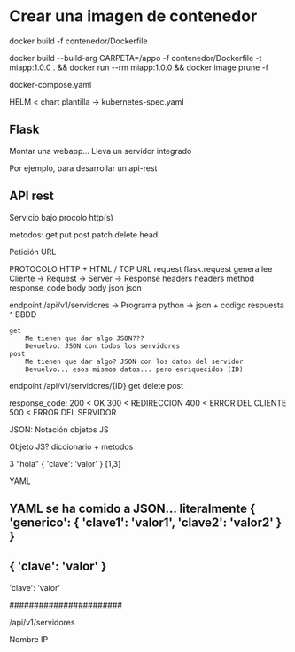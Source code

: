# Crear una imagen de contenedor

docker build -f contenedor/Dockerfile .

docker build --build-arg CARPETA=/appo -f contenedor/Dockerfile -t miapp:1.0.0 . && docker run --rm miapp:1.0.0 && docker image prune -f

docker-compose.yaml

HELM < chart
plantilla -> kubernetes-spec.yaml

## Flask

Montar una webapp... Lleva un servidor integrado

Por ejemplo, para desarrollar un api-rest

## API rest

Servicio bajo procolo http(s)

metodos:
    get
    put
    post
    patch
    delete
    head
    
Petición URL

PROTOCOLO HTTP + HTML / TCP
    URL
        request     flask.request
        genera      lee
    Cliente -> Request -> Server -> Response
                headers              headers
                    method              response_code
                body                 body
                    json                json


endpoint /api/v1/servidores -> Programa python -> json + codigo respuesta
                            ^
                            BBDD
    
    get
        Me tienen que dar algo JSON???
        Devuelvo: JSON con todos los servidores
    post
        Me tienen que dar algo? JSON con los datos del servidor
        Devuelvo... esos mismos datos... pero enriquecidos (ID)

endpoint /api/v1/servidores/{ID}
    get
    delete
    post

response_code:
    200 < OK
    300 < REDIRECCION
    400 < ERROR DEL CLIENTE
    500 < ERROR DEL SERVIDOR
    
JSON: Notación objetos JS

Objeto JS?
diccionario + metodos

3
"hola"
{ 
    'clave': 'valor'
}
[1,3]

YAML

YAML se ha comido a JSON... literalmente
{
'generico': {
    'clave1': 'valor1',
    'clave2': 'valor2'
    }
}
---
{ 
    'clave': 'valor'
}
---
'clave': 'valor'

#######################

/api/v1/servidores

Nombre
IP